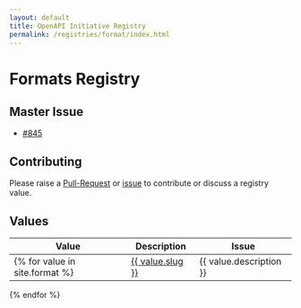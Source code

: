 ```yaml
---
layout: default
title: OpenAPI Initiative Registry
permalink: /registries/format/index.html
---
```


# Formats Registry

## Master Issue

* [#845](https://github.com/OAI/OpenAPI-Specification/issues/845)

## Contributing

Please raise a [Pull-Request]() or [issue]() to contribute or discuss a registry value.

## Values

|Value|Description|Issue|
|---|---|---|
{% for value in site.format %}| <a href="/registry/format/{{ value.slug }}.html">{{ value.slug }}</a> | {{ value.description }} | {% if value.issue %}<a href="https://github.com/OAI/OpenAPI-Specification/issues/{{ value.issue }}">#{{ value.issue }}</a>{% endif %} |
{% endfor %}

